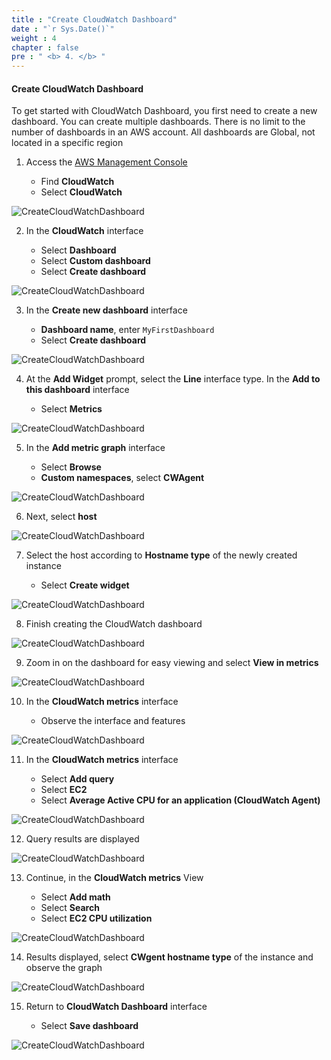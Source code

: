 ```yaml
---
title : "Create CloudWatch Dashboard"
date : "`r Sys.Date()`"
weight : 4
chapter : false
pre : " <b> 4. </b> "
---
```


#### Create CloudWatch Dashboard

To get started with CloudWatch Dashboard, you first need to create a new dashboard. You can create multiple dashboards. There is no limit to the number of dashboards in an AWS account. All dashboards are Global, not located in a specific region


1. Access the [AWS Management Console](https://aws.amazon.com/console/)

   - Find **CloudWatch**
   - Select **CloudWatch**

![CreateCloudWatchDashboard](/images/6/0001.png?featherlight=false&width=90pc)

2. In the **CloudWatch** interface

   - Select **Dashboard**
   - Select **Custom dashboard**
   - Select **Create dashboard**

![CreateCloudWatchDashboard](/images/6/0002.png?featherlight=false&width=90pc)

3. In the **Create new dashboard** interface

   - **Dashboard name**, enter ```MyFirstDashboard```
   - Select **Create dashboard**

![CreateCloudWatchDashboard](/images/6/0003.png?featherlight=false&width=90pc)

4. At the **Add Widget** prompt, select the **Line** interface type. In the **Add to this dashboard** interface

   - Select **Metrics**

![CreateCloudWatchDashboard](/images/6/0004.png?featherlight=false&width=90pc)

5. In the **Add metric graph** interface

   - Select **Browse**
   - **Custom namespaces**, select **CWAgent**

![CreateCloudWatchDashboard](/images/6/0005.png?featherlight=false&width=90pc)

6. Next, select **host**

![CreateCloudWatchDashboard](/images/6/0006.png?featherlight=false&width=90pc)

7. Select the host according to **Hostname type** of the newly created instance

   - Select **Create widget**

![CreateCloudWatchDashboard](/images/6/0007.png?featherlight=false&width=90pc)

8. Finish creating the CloudWatch dashboard

![CreateCloudWatchDashboard](/images/6/0009.png?featherlight=false&width=90pc)

9. Zoom in on the dashboard for easy viewing and select **View in metrics**

![CreateCloudWatchDashboard](/images/6/00010.png?featherlight=false&width=90pc)

10. In the **CloudWatch metrics** interface

    - Observe the interface and features

![CreateCloudWatchDashboard](/images/6/00011.png?featherlight=false&width=90pc)

11. In the **CloudWatch metrics** interface

    - Select **Add query**
    - Select **EC2**
    - Select **Average Active CPU for an application (CloudWatch Agent)**

![CreateCloudWatchDashboard](/images/6/00012.png?featherlight=false&width=90pc)

12. Query results are displayed

![CreateCloudWatchDashboard](/images/6/00013.png?featherlight=false&width=90pc)

13. Continue, in the **CloudWatch metrics** View

    - Select **Add math**
    - Select **Search**
    - Select **EC2 CPU utilization**

![CreateCloudWatchDashboard](/images/6/00014.png?featherlight=false&width=90pc)

14. Results displayed, select **CWgent hostname type** of the instance and observe the graph

![CreateCloudWatchDashboard](/images/6/00015.png?featherlight=false&width=90pc)

15. Return to **CloudWatch Dashboard** interface

    - Select **Save dashboard**

![CreateCloudWatchDashboard](/images/6/00016.png?featherlight=false&width=90pc)